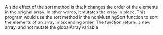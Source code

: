 A side effect of the sort method is that it changes the order of the elements in the original array. In other words, it mutates the array in place.
This program would use the sort method in the nonMutatingSort function to sort the elements of an array in ascending order. The function returns a new array, and not mutate the globalArray variable
